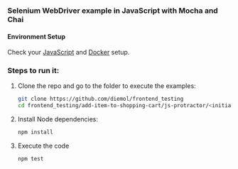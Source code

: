### Selenium WebDriver example in JavaScript with Mocha and Chai

#### Environment Setup

Check your [JavaScript](https://github.com/diemol/frontend_testing#javascript) and [Docker](https://github.com/diemol/frontend_testing#docker) setup.

### Steps to run it:

1. Clone the repo and go to the folder to execute the examples:

    ```sh
    git clone https://github.com/diemol/frontend_testing
    cd frontend_testing/add-item-to-shopping-cart/js-protractor/<initial|complete>
    ```
1. Install Node dependencies:

    ```sh
    npm install
    ```
1. Execute the code

	```sh
	npm test
	```
